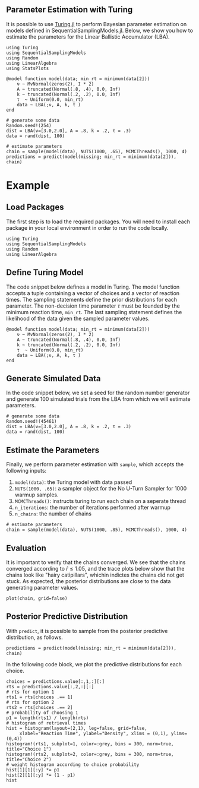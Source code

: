 ## Parameter Estimation with Turing

It is possible to use [Turing.jl](https://turinglang.org/stable/) to perform Bayesian parameter estimation on models defined in SequentialSamplingModels.jl. Below, we show you how to estimate the parameters for the Linear Ballistic Accumulator (LBA).

```@setup Turing 
using Turing
using SequentialSamplingModels
using Random
using LinearAlgebra
using StatsPlots

@model function model(data; min_rt = minimum(data[2]))
    ν ~ MvNormal(zeros(2), I * 2)
    A ~ truncated(Normal(.8, .4), 0.0, Inf)
    k ~ truncated(Normal(.2, .2), 0.0, Inf)
    τ  ~ Uniform(0.0, min_rt)
    data ~ LBA(;ν, A, k, τ )
end

# generate some data
Random.seed!(254)
dist = LBA(ν=[3.0,2.0], A = .8, k = .2, τ = .3) 
data = rand(dist, 100)

# estimate parameters
chain = sample(model(data), NUTS(1000, .65), MCMCThreads(), 1000, 4)
predictions = predict(model(missing; min_rt = minimum(data[2])), chain)
```

# Example

## Load Packages
The first step is to load the required packages. You will need to install each package in your local
environment in order to run the code locally.

```@example Turing 
using Turing
using SequentialSamplingModels
using Random
using LinearAlgebra
```

## Define Turing Model
The code snippet below defines a model in Turing. The model function accepts a tuple containing
a vector of choices and a vector of reaction times. The sampling statements define the prior distributions for each parameter. The non-decision time parameter $\tau$ must be founded by the minimum reaction time, `min_rt`. The last sampling statement defines the likelihood of the data given the sampled parameter values. 
```@example Turing 
@model function model(data; min_rt = minimum(data[2]))
    ν ~ MvNormal(zeros(2), I * 2)
    A ~ truncated(Normal(.8, .4), 0.0, Inf)
    k ~ truncated(Normal(.2, .2), 0.0, Inf)
    τ  ~ Uniform(0.0, min_rt)
    data ~ LBA(;ν, A, k, τ )
end
```
## Generate Simulated Data
In the code snippet below, we set a seed for the random number generator and generate $100$ simulated
trials from the LBA from which we will estimate parameters.
```@example Turing 
# generate some data
Random.seed!(45461)
dist = LBA(ν=[3.0,2.0], A = .8, k = .2, τ = .3) 
data = rand(dist, 100)
```
## Estimate the Parameters
Finally, we perform parameter estimation with `sample`, which accepts the following inputs:

1. `model(data)`: the Turing model with data passed
2. `NUTS(1000, .65)`: a sampler object for the No U-Turn Sampler for 1000 warmup samples.
3. `MCMCThreads()`: instructs turing to run each chain on a seperate thread
4. `n_iterations`: the number of iterations performed after warmup
5. `n_chains`: the number of chains

```@example Turing 
# estimate parameters
chain = sample(model(data), NUTS(1000, .85), MCMCThreads(), 1000, 4)
```

## Evaluation

It is important to verify that the chains converged. We see that the chains converged according to $\hat{r} \leq 1.05$, and the trace plots below show that the chains look like "hairy catipillars", whichin indictes the chains did not get stuck. As expected, the posterior distributions are close to the data generating parameter values.

```@example Turing 
plot(chain, grid=false)
```

## Posterior Predictive Distribution

With `predict`, it is possible to sample from the posterior predictive distribution, as follows. 
```@example Turing 
predictions = predict(model(missing; min_rt = minimum(data[2])), chain)
```
In the following code block, we plot the predictive distributions for each choice. 
```@example Turing 
choices = predictions.value[:,1,:][:]
rts = predictions.value[:,2,:][:]
# rts for option 1
rts1 = rts[choices .== 1]
# rts for option 2 
rts2 = rts[choices .== 2]
# probability of choosing 1
p1 = length(rts1) / length(rts)
# histogram of retrieval times
hist = histogram(layout=(2,1), leg=false, grid=false,
     xlabel="Reaction Time", ylabel="Density", xlims = (0,1), ylims=(0,4))
histogram!(rts1, subplot=1, color=:grey, bins = 300, norm=true, title="Choice 1")
histogram!(rts2, subplot=2, color=:grey, bins = 300, norm=true, title="Choice 2")
# weight histogram according to choice probability
hist[1][1][:y] *= p1
hist[2][1][:y] *= (1 - p1)
hist
```